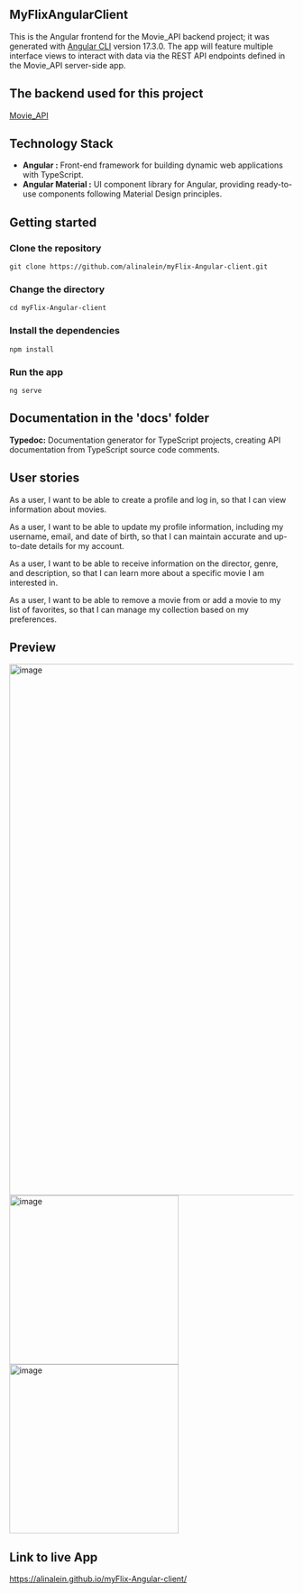 ## MyFlixAngularClient
This is the Angular frontend for the Movie_API backend project; it was generated with [Angular CLI](https://github.com/angular/angular-cli) version 17.3.0.
The app will feature multiple interface views to interact with data via the REST API endpoints defined in the Movie_API server-side app.

## The backend used for this project
[Movie_API](https://github.com/alinalein/movie_api)

## Technology Stack 
- **Angular :** Front-end framework for building dynamic web applications with TypeScript.
- **Angular Material :** UI component library for Angular, providing ready-to-use components following Material Design principles.

## Getting started
### Clone the repository

```
git clone https://github.com/alinalein/myFlix-Angular-client.git
```

### Change the directory

```
cd myFlix-Angular-client
```

### Install the dependencies

```
npm install
```

### Run the app

```
ng serve
```

## Documentation in the 'docs' folder
**Typedoc:** Documentation generator for TypeScript projects, creating API documentation from TypeScript source code comments.

## User stories
As a user, I want to be able to create a profile and log in, so that I can view information about movies.

As a user, I want to be able to update my profile information, including my username, email, and date of birth, so that I can maintain accurate and up-to-date details for my account.

As a user, I want to be able to receive information on the director, genre, and description, so that I can learn more about a specific movie I am interested in.

As a user, I want to be able to remove a movie from or add a movie to my list of favorites, so that I can manage my collection based on my preferences.

## Preview
<img width="943" alt="image" src="https://github.com/alinalein/myFlix-Angular-client/assets/111589183/4bbf14bc-a196-47f3-b5c4-e3a7f0c3c508">

<img width="300" alt="image" src="https://github.com/alinalein/myFlix-Angular-client/assets/111589183/dfa3c3ef-4c59-4f00-b198-4e67a88fb541">
<img width="300" alt="image" src="https://github.com/alinalein/myFlix-Angular-client/assets/111589183/cb6ab224-3dc4-4e51-af33-74e7344c877f">


## Link to live App
 https://alinalein.github.io/myFlix-Angular-client/
